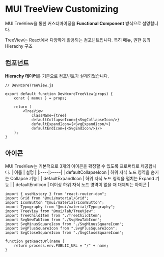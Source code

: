 # MUI TreeView Customizing
MUI TreeView을 통한 커스터마이징을 **Functional Component** 방식으로 설명합니다.

TreeView는 React에서 다양하게 활용되는 컴포넌트입니다. 특히 메뉴, 권한 등의 Hierachy 구조

## 컴포넌트
**Hierachy 데이터**를 기준으로 컴포넌트가 설계되었습니다.
```
// DevNcoreTreeView.js

export default function DevNcoreTreeView(props) {
    const { menus } = props;

    return (
        <TreeView
            className={tree}
            defaultCollapseIcon={<SvgCollapseIcon/>}
            defaultExpandIcon={<SvgExpandIcon/>}
            defaultEndIcon={<SvgEndIcon/>}/>
    );
}
```

## 아이콘
MUI TreeView는 기본적으로 3개의 아이콘을 확장할 수 있도록 프로퍼티로 제공합니다.
| 이름 | 설명 |
|:----|:-----|
| defaultCollapseIcon | 하위 자식 노드 영역을 숨기는 Collapse 기능 |
| defaultExpandIcon | 하위 자식 노드 영역을 펼치는 Expand 기능 |
| defaultEndIcon | 더이상 하위 자식 노드 영역이 없을 때 대체되는 아이콘 |

```
import { useHistory } from "react-router-dom";
import Grid from "@mui/material/Grid";
import IconButton "@mui/material/IconButton";
import Typography from "@mui/material/Typography";
import TreeView from "@mui/lab/TreeView";
import TreeChildItem from "./TreeChildItem";
import SvgNewTabIcon from "./SvgNewTabIcon";
import SvgMinusSquareIcon from "./SvgMinusSquareIcon";
import SvgPlusSquareIcon from ".SvgPlusSquareIcon";
import SvgCloseSquareIcon from "./SvgCloseSquareIcon";

function getReactUrl(name {
    return process.env.PUBLIC_URL = "/" + name;
}
```
